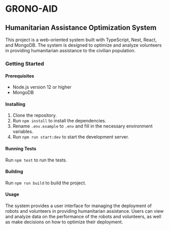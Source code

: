 # GRONO-AID
## Humanitarian Assistance Optimization System
This project is a web-oriented system built with TypeScript, Nest, React, and MongoDB. The system is designed to optimize and analyze volunteers in providing humanitarian assistance to the civilian population.

### Getting Started

#### Prerequisites

* Node.js version 12 or higher
* MongoDB

####  Installing

1. Clone the repository.
2. Run `npm install` to install the dependencies.
3. Rename `.env.example` to `.env` and fill in the necessary environment variables.
4. Run `npm run start:dev` to start the development server.
   
####  Running Tests

Run `npm test` to run the tests.

#### Building

Run `npm run build` to build the project.

#### Usage

The system provides a user interface for managing the deployment of robots and volunteers in providing humanitarian assistance. Users can view and analyze data on the performance of the robots and volunteers, as well as make decisions on how to optimize their deployment.

